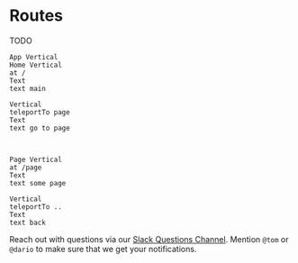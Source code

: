 # Routes

TODO

```
App Vertical
Home Vertical
at /
Text
text main

Vertical
teleportTo page
Text
text go to page



Page Vertical
at /page
Text
text some page

Vertical
teleportTo ..
Text
text back
```

Reach out with questions via our [Slack Questions Channel](https://slack.viewsdx.com/).
Mention `@tom` or `@dario` to make sure that we get your notifications.
